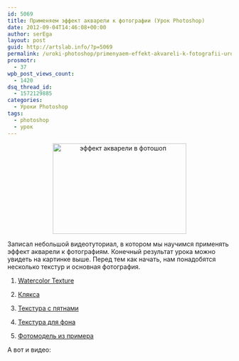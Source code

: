 ```yaml
---
id: 5069
title: Применяем эффект акварели к фотографии (Урок Photoshop)
date: 2012-09-04T14:46:08+00:00
author: serEga
layout: post
guid: http://artslab.info/?p=5069
permalink: /uroki-photoshop/primenyaem-effekt-akvareli-k-fotografii-urok-photoshop/
prosmotr:
  - 37
wpb_post_views_count:
  - 1420
dsq_thread_id:
  - 1572129885
categories:
  - Уроки Photoshop
tags:
  - photoshop
  - урок
---
```

<center>
  <a href="http://img.artslab.info/effekt_akvareli1.jpg"><img src="http://img.artslab.info/effekt_akvareli1-300x203.jpg" alt="эффект акварели в фотошоп" title="effekt_akvareli" width="300" height="203" class="aligncenter size-medium wp-image-5075" srcset="http://img.artslab.info/effekt_akvareli1-300x203.jpg 300w, http://img.artslab.info/effekt_akvareli1.jpg 1000w" sizes="(max-width: 300px) 100vw, 300px" /></a></a>
</center>

Записал небольшой видеотуториал, в котором мы научимся применять эффект акварели к фотографиям. Конечный результат урока можно увидеть на картинке выше. Перед тем как начать, нам понадобятся несколько текстур и основная фотография.

1. [Watercolor Texture](http://valerianastock.deviantart.com/art/Watercolor-Texture2-115128645)
  
2. [Клякса](http://sadmonkeydesign-res.deviantart.com/art/WaterColor-44-128996363)
  
3. [Текстура с пятнами](http://evil-kittie-stock.deviantart.com/art/Watercolors-texture-103865278)
  
4. [Текстура для фона](http://enchantedgal-stock.deviantart.com/art/Corkboard-Wood-Cork-Composite-49823242)
  
5. [Фотомодель из примера](http://the1stgrape-stock.deviantart.com/art/Stock-77-318590264)

<!--more-->

А вот и видео: